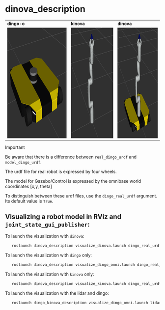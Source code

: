 # dinova_description

<table>
  <tr>
    <td><b>dingo-o</b></th>
    <td><b>kinova</b></th>
    <td><b>dinova</b></th>
  </tr> 
  <tr>
    <td> <img src="./assets/images/dingo-o.png"  alt="1" height = 360px ></td>
    <td> <img src="./assets/images/kinova.png"  alt="1" height = 360px ></td>
    <td> <img src="./assets/images/dinova.png"  alt="1" height = 360px ></td>
  </tr> 
</table>

>[!Important]
> Be aware that there is a difference between `real_dingo_urdf` and `model_dingo_urdf`. 
>
> The urdf file for real robot is expressed by four wheels. 
>
> The model for Gazebo/Control is expressed by the omnibase world coordinates [x,y, theta]
>
> To distinguish between these urdf files, use the `dingo_real_urdf` argument. Its default value is `True`.

## Visualizing a robot model in RViz and `joint_state_gui_publisher`:
To launch the visualization with `dinova`:
``` bash
   roslaunch dinova_description visualize_dinova.launch dingo_real_urdf:=false
```
To launch the visualization with `dingo` only:
``` bash
   roslaunch dinova_description visualize_dingo_omni.launch dingo_real_urdf:=false
```
To launch the visualization with `kinova` only:
``` bash
   roslaunch dinova_description visualize_kinova.launch dingo_real_urdf:=false
```
To launch the visualization with the lidar and dingo:
``` bash
   roslaunch dingo_kinova_description visualize_dingo_omni.launch lidar:=true dingo_real_urdf:=false
```










